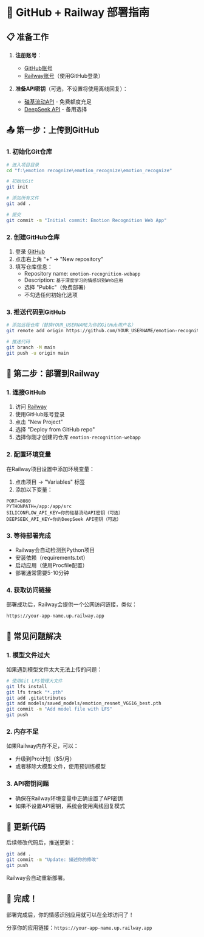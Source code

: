 # 🚀 GitHub + Railway 部署指南

## 📋 准备工作

1. **注册账号**：
   - [GitHub账号](https://github.com)
   - [Railway账号](https://railway.app)（使用GitHub登录）

2. **准备API密钥**（可选，不设置将使用离线回复）：
   - [硅基流动API](https://siliconflow.cn) - 免费额度充足
   - [DeepSeek API](https://platform.deepseek.com) - 备用选择

## 📤 第一步：上传到GitHub

### 1. 初始化Git仓库

```bash
# 进入项目目录
cd "f:\emotion recognize\emotion_recognize\emotion_recognize"

# 初始化Git
git init

# 添加所有文件
git add .

# 提交
git commit -m "Initial commit: Emotion Recognition Web App"
```

### 2. 创建GitHub仓库

1. 登录 [GitHub](https://github.com)
2. 点击右上角 "+" → "New repository"
3. 填写仓库信息：
   - Repository name: `emotion-recognition-webapp`
   - Description: `基于深度学习的情感识别Web应用`
   - 选择 "Public"（免费部署）
   - 不勾选任何初始化选项

### 3. 推送代码到GitHub

```bash
# 添加远程仓库（替换YOUR_USERNAME为你的GitHub用户名）
git remote add origin https://github.com/YOUR_USERNAME/emotion-recognition-webapp.git

# 推送代码
git branch -M main
git push -u origin main
```

## 🚂 第二步：部署到Railway

### 1. 连接GitHub

1. 访问 [Railway](https://railway.app)
2. 使用GitHub账号登录
3. 点击 "New Project"
4. 选择 "Deploy from GitHub repo"
5. 选择你刚才创建的仓库 `emotion-recognition-webapp`

### 2. 配置环境变量

在Railway项目设置中添加环境变量：

1. 点击项目 → "Variables" 标签
2. 添加以下变量：

```
PORT=8080
PYTHONPATH=/app:/app/src
SILICONFLOW_API_KEY=你的硅基流动API密钥（可选）
DEEPSEEK_API_KEY=你的DeepSeek API密钥（可选）
```

### 3. 等待部署完成

- Railway会自动检测到Python项目
- 安装依赖（requirements.txt）
- 启动应用（使用Procfile配置）
- 部署通常需要5-10分钟

### 4. 获取访问链接

部署成功后，Railway会提供一个公网访问链接，类似：
```
https://your-app-name.up.railway.app
```

## 🔧 常见问题解决

### 1. 模型文件过大
如果遇到模型文件太大无法上传的问题：

```bash
# 使用Git LFS管理大文件
git lfs install
git lfs track "*.pth"
git add .gitattributes
git add models/saved_models/emotion_resnet_VGG16_best.pth
git commit -m "Add model file with LFS"
git push
```

### 2. 内存不足
如果Railway内存不足，可以：
- 升级到Pro计划（$5/月）
- 或者移除大模型文件，使用预训练模型

### 3. API密钥问题
- 确保在Railway环境变量中正确设置了API密钥
- 如果不设置API密钥，系统会使用离线回复模式

## 📝 更新代码

后续修改代码后，推送更新：

```bash
git add .
git commit -m "Update: 描述你的修改"
git push
```

Railway会自动重新部署。

## 🎉 完成！

部署完成后，你的情感识别应用就可以在全球访问了！

分享你的应用链接：`https://your-app-name.up.railway.app`
